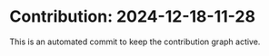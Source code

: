 # Contribution: 2024-12-18-11-28
This is an automated commit to keep the contribution graph active.
